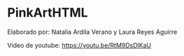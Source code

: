 # PinkArtHTML

Elaborado por: Natalia Ardila Verano y Laura Reyes Aguirre

Video de youtube: https://youtu.be/RtM9DsDlKaU
